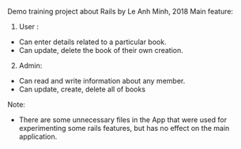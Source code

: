 Demo training project about Rails by Le Anh Minh, 2018
Main feature:
1. User :
 - Can enter details related to a particular book.
 - Can update, delete the book of their own creation.

2. Admin:
 - Can read and write information about any member.
 - Can update, create, delete all of books

Note:
 - There are some unnecessary files in the App that were used for experimenting some rails features, but has no effect on the main application.
